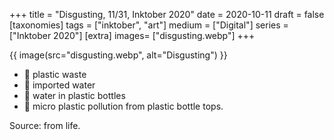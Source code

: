 +++
title = "Disgusting, 11/31, Inktober 2020"
date = 2020-10-11
draft =  false
[taxonomies]
tags = ["inktober", "art"]
medium = ["Digital"]
series = ["Inktober 2020"]
[extra]
images= ["disgusting.webp"]
+++

{{ image(src="disgusting.webp", alt="Disgusting") }}

- 🚫 plastic waste
- 🚫 imported water
- 🚫 water in plastic bottles
- 🚫 micro plastic pollution from plastic bottle tops.

Source: from life.
